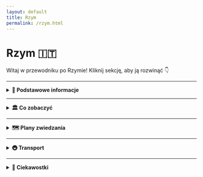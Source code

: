 ```yaml
---
layout: default
title: Rzym
permalink: /rzym.html
---
```


# Rzym 🇮🇹

Witaj w przewodniku po Rzymie! Kliknij sekcję, aby ją rozwinąć 👇

---

<details>
  <summary><strong>📌 Podstawowe informacje</strong></summary>
  <p>
<section>
  <p><strong>Rzym</strong> (wł. <em>Roma</em>) to stolica Włoch i jedno z najstarszych nieprzerwanie zamieszkanych miast w Europie. Położony w środkowej części kraju, nad rzeką Tyber, Rzym jest nie tylko ważnym ośrodkiem administracyjnym, ale też historycznym i kulturalnym centrum świata zachodniego.</p>

  <h3>Kluczowe fakty:</h3>
  <ul>
    <li><strong>Kraj:</strong> Włochy</li>
    <li><strong>Region:</strong> Lacjum</li>
    <li><strong>Ludność:</strong> ok. 2,8 miliona mieszkańców</li>
    <li><strong>Język urzędowy:</strong> włoski</li>
    <li><strong>Waluta:</strong> euro (EUR)</li>
    <li><strong>Strefa czasowa:</strong> CET (UTC+1), w lecie CEST (UTC+2)</li>
    <li><strong>Lotniska:</strong> Fiumicino (FCO), Ciampino (CIA)</li>
  </ul>

  <h3>Dlaczego warto odwiedzić Rzym?</h3>
  <p>Rzym to miasto o niesamowitym dziedzictwie – przez tysiące lat był centrum Cesarstwa Rzymskiego, a później Kościoła Katolickiego. Znajduje się tu Watykan – najmniejsze państwo świata i siedziba papieża. Rzym to także miasto muzeów, placów, fontann, starożytnych ruin i wyśmienitej włoskiej kuchni.</p>
</section>
</details>

---

<details>
  <summary><strong>🏛️ Co zobaczyć</strong></summary>
  <ul>
    <li>Koloseum</li>
    <li>Forum Romanum</li>
    <li>Fontanna di Trevi</li>
    <li>Panteon</li>
    <li>Watykan i Bazylika św. Piotra</li>
  </ul>
</details>

---

<details>
  <summary><strong>🗺️ Plany zwiedzania</strong></summary>

  <details>
    <summary><strong>📅 1-dniowy plan</strong></summary>
    <p>
      - Koloseum<br>
      - Forum Romanum<br>
      - Fontanna di Trevi<br>
      - Spacer po Piazza Navona<br>
      - Lody w Gelateria Giolitti
    </p>
  </details>

  <details>
    <summary><strong>📅 2-dniowy plan</strong></summary>
    <p>
      Dzień 1: jak wyżej<br>
      Dzień 2: Watykan, Muzea Watykańskie, Bazylika św. Piotra, Panteon, plac Hiszpański
    </p>
  </details>

  <details>
    <summary><strong>📅 3-dniowy plan</strong></summary>
    <p>
      Dzień 1 i 2: jak wyżej<br>
      Dzień 3: Trastevere, wzgórze Gianicolo, Zamek Świętego Anioła, chill nad Tybrem
    </p>
  </details>

</details>


---

<details>
  <summary><strong>🚇 Transport</strong></summary>
  <ul>
    <li>Metro A i B – prosta sieć, przydatna do najważniejszych punktów</li>
    <li>Autobusy i tramwaje – dobre uzupełnienie</li>
    <li>Spacer – najlepiej!</li>
  </ul>
</details>

---

<details>
  <summary><strong>🤔 Ciekawostki</strong></summary>
  <ul>
    <li>Rzym ma własne metro od 1955 roku, ale kopanie tuneli jest trudne przez ruiny pod ziemią</li>
    <li>W Rzymie działa jeden z najstarszych uniwersytetów w Europie – La Sapienza</li>
  </ul>
</details>

